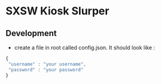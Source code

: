 SXSW Kiosk Slurper
==================

## Development
* create a file in root called config.json. It should look like : 

```javascript
{
 "username" : "your username",
 "password" : "your password"
}
```
